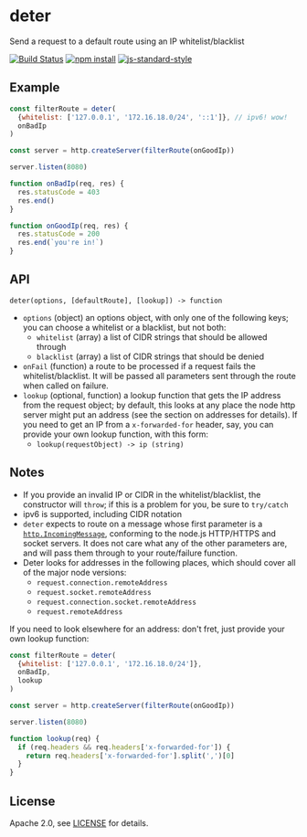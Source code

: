 # deter

Send a request to a default route using an IP whitelist/blacklist

[![Build Status][buildstatusimg]][buildstatus]
[![npm install][npminstallimg]][npminstall]
[![js-standard-style][jsstandardimg]][jsstandard]

## Example

```javascript
const filterRoute = deter(
  {whitelist: ['127.0.0.1', '172.16.18.0/24', '::1']}, // ipv6! wow!
  onBadIp
)

const server = http.createServer(filterRoute(onGoodIp))

server.listen(8080)

function onBadIp(req, res) {
  res.statusCode = 403
  res.end()
}

function onGoodIp(req, res) {
  res.statusCode = 200
  res.end(`you're in!`)
}
```

## API

`deter(options, [defaultRoute], [lookup]) -> function`

- `options` (object) an options object, with only one of the following keys; you
  can choose a whitelist or a blacklist, but not both:
    - `whitelist` (array) a list of CIDR strings that should be allowed through
    - `blacklist` (array) a list of CIDR strings that should be denied
- `onFail` (function) a route to be processed if a request fails the
  whitelist/blacklist. It will be passed all parameters sent through the route
  when called on failure.
- `lookup` (optional, function) a lookup function that gets the IP address from
  the request object; by default, this looks at any place the node http server
  might put an address (see the section on addresses for details). If you need
  to get an IP from a `x-forwarded-for` header, say, you can provide your own
  lookup function, with this form:
    - `lookup(requestObject) -> ip (string)`

## Notes

- If you provide an invalid IP or CIDR in the whitelist/blacklist, the
  constructor will `throw`; if this is a problem for you, be sure to `try/catch`
- ipv6 is supported, including CIDR notation
- `deter` expects to route on a message whose first parameter is a
  [`http.IncomingMessage`][httpincoming], conforming to the node.js HTTP/HTTPS
  and socket servers. It does not care what any of the other parameters are, and
  will pass them through to your route/failure function.
- Deter looks for addresses in the following places, which should cover all of
  the major node versions:
    - `request.connection.remoteAddress`
    - `request.socket.remoteAddress`
    - `request.connection.socket.remoteAddress`
    - `request.remoteAddress`

If you need to look elsewhere for an address: don't fret, just provide your own
lookup function:

```javascript
const filterRoute = deter(
  {whitelist: ['127.0.0.1', '172.16.18.0/24']},
  onBadIp,
  lookup
)

const server = http.createServer(filterRoute(onGoodIp))

server.listen(8080)

function lookup(req) {
  if (req.headers && req.headers['x-forwarded-for']) {
    return req.headers['x-forwarded-for'].split(',')[0]
  }
}
```

## License

Apache 2.0, see [LICENSE](./LICENSE) for details.

[httpincoming]: https://iojs.org/api/http.html#http_http_incomingmessage
[httpresponse]: https://iojs.org/api/http.html#http_class_http_serverresponse
[buildstatus]: https://travis-ci.org/fardog/deter
[npminstall]: https://www.npmjs.org/package/deter
[jsstandard]: https://github.com/feross/standard
[buildstatusimg]: http://img.shields.io/travis/fardog/deter/master.svg?style=flat-square
[npminstallimg]: http://img.shields.io/npm/dm/deter.svg?style=flat-square
[jsstandardimg]: https://img.shields.io/badge/code%20style-standard-brightgreen.svg?style=flat-square
